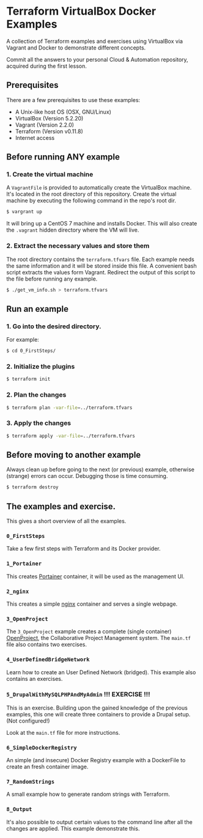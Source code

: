 # Terraform VirtualBox Docker Examples
A collection of Terraform examples and exercises using VirtualBox via Vagrant and Docker to demonstrate different concepts.

Commit all the answers to your personal Cloud & Automation repository, acquired during the first lesson.

## Prerequisites
There are a few prerequisites to use these examples:

* A Unix-like host OS (OSX, GNU/Linux)
* VirtualBox (Version 5.2.20)
* Vagrant (Version 2.2.0)
* Terraform (Version v0.11.8)
* Internet access

## Before running ANY example
### 1. Create the virtual machine
A `VagrantFile` is provided to automatically create the VirtualBox machine. It's located in the root directory of this repository. Create the virtual machine by executing the following command in the repo's root dir.

```bash
$ vargrant up
```

It will bring up a CentOS 7 machine and installs Docker. This will also create the `.vagrant` hidden directory where the VM will live. 

### 2. Extract the necessary values and store them
The root directory contains the `terraform.tfvars` file. Each example needs the same information and it will be stored inside this file. A convenient bash script extracts the values form Vagrant. Redirect the output of this script to the file before running any example.

```bash
$ ./get_vm_info.sh > terraform.tfvars
```

## Run an example
### 1. Go into the desired directory.
For example:

```bash
$ cd 0_FirstSteps/
```

### 2. Initialize the plugins
```bash
$ terraform init
```

### 2. Plan the changes
```bash
$ terraform plan -var-file=../terraform.tfvars
```
### 3. Apply the changes
 ```bash
 $ terraform apply -var-file=../terraform.tfvars
 ```

## Before moving to another example
Always clean up before going to the next (or previous) example, otherwise (strange) errors can occur. Debugging those is time consuming.

```bash
$ terraform destroy
```

## The examples and exercise.
This gives a short overview of all the examples.

### `0_FirstSteps`
Take a few first steps with Terraform and its Docker provider.

###  `1_Portainer`
This creates [Portainer](https://portainer.io) container, it will be used as the management UI.

###  `2_nginx`
This creates a simple [nginx](https://www.nginx.com) container and serves a single webpage.

###  `3_OpenProject`
The  `3_OpenProject` example creates a complete (single container) [OpenProject](https://www.openproject.org/), the Collaborative Project Management system. The `main.tf` file also contains two exercises.

###  `4_UserDefinedBridgeNetwork`
Learn how to create an User Defined Network (bridged). This example also contains an exercises.

###  `5_DrupalWithMySQLPHPAndMyAdmin` !!! EXERCISE !!!
This is an exercise. Building upon the gained knowledge of the previous examples, this one will create three containers to provide a Drupal setup. (Not configured!)

Look at the `main.tf` file for more instructions.

###  `6_SimpleDockerRegistry`
An simple (and insecure) Docker Registry example with a DockerFile to create an fresh container image.

###  `7_RandomStrings`
A small example how to generate random strings with Terraform.

###  `8_Output`
It's also possible to output certain values to the command line after all the changes are applied. This example demonstrate this.

